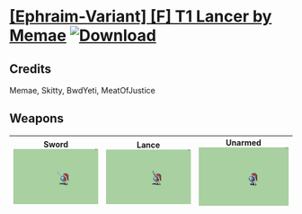 # [\[Ephraim-Variant\] \[F\] T1 Lancer by Memae](./) [![Download](https://img.shields.io/badge/Download-%5BEphraim--Variant%5D%20%5BF%5D%20T1%20Lancer%20by%20Memae-red)](https://minhaskamal.github.io/DownGit/#/home?url=https://github.com/Klokinator/FE-Repo/tree/main/Battle%20Animations/Lords%20-%20FE8%20Types/%5BEphraim-Variant%5D%20%5BF%5D%20T1%20Lancer%20by%20Memae)
## Credits

Memae, Skitty, BwdYeti, MeatOfJustice

## Weapons

| <b>Sword</b><br/><img alt="Sword animation" src="./1.%20Sword/Sword.gif"/> | <b>Lance</b><br/><img alt="Lance animation" src="./2.%20Lance/Lance.gif"/> | <b>Unarmed</b><br/><img alt="Unarmed animation" src="./8.%20Unarmed/Unarmed.gif"/> |
| :---: | :---: | :---: |

